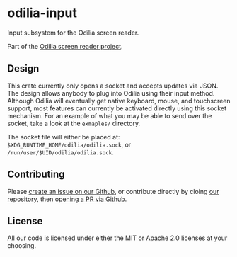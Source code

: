 # odilia-input

Input subsystem for the Odilia screen reader.

Part of the [Odilia screen reader project](https://odilia.app).

## Design

This crate currently only opens a socket and accepts updates via JSON.
The design allows anybody to plug into Odilia using their input method.
Although Odilia will eventually get native keyboard, mouse, and touchscreen support, most features can currently be activated directly using this socket mechanism.
For an example of what you may be able to send over the socket, take a look at the `exmaples/` directory.

The socket file will either be placed at: `$XDG_RUNTIME_HOME/odilia/odilia.sock`, or `/run/user/$UID/odilia/odilia.sock`.

## Contributing

Please [create an issue on our Github](https://github.com/odilia-app/odilia/issues/new),
or contribute directly by cloing [our repository](https://github.com/odilia-app/odilia), then [opening a PR via Github](https://github.com/odilia-app/odilia/compare).

## License

All our code is licensed under either the MIT or Apache 2.0 licenses at your choosing.
